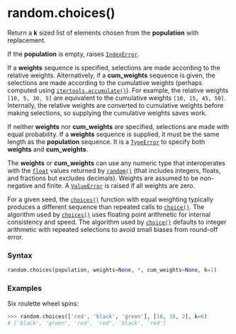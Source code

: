 # random.choices()

Return a **k** sized list of elements chosen from the **population** with replacement.

If the **population** is empty, raises [`IndexError`](/exceptions/IndexError.md).

If a **weights** sequence is specified, selections are made according to the relative weights. Alternatively, if a **cum_weights** sequence is given, the selections are made according to the cumulative weights (perhaps computed using [`itertools.accumulate()`](/modules/itertools/accumulate.md)). For example, the relative weights `[10, 5, 30, 5]` are equivalent to the cumulative weights `[10, 15, 45, 50]`. Internally, the relative weights are converted to cumulative weights before making selections, so supplying the cumulative weights saves work.

If neither **weights** nor **cum_weights** are specified, selections are made with equal probability. If a **weights** sequence is supplied, it must be the same length as the **population** sequence. It is a [`TypeError`](/exceptions/TypeError.md) to specify both **weights** and **cum_weights**.

The **weights** or **cum_weights** can use any numeric type that interoperates with the [`float`](/built-in-types/float/) values returned by [`random()`](/modules/random/random.md) (that includes integers, floats, and fractions but excludes decimals). Weights are assumed to be non-negative and finite. A [`ValueError`](/exceptions/ValueError.md) is raised if all weights are zero.

For a given seed, the [`choices()`](/modules/random/choices.md) function with equal weighting typically produces a different sequence than repeated calls to [`choice()`](/modules/random/choice.md). The algorithm used by [`choices()`](/modules/random/choices.md) uses floating point arithmetic for internal consistency and speed. The algorithm used by [`choice()`](/modules/random/choice.md) defaults to integer arithmetic with repeated selections to avoid small biases from round-off error.

### Syntax

```python
random.choices(population, weights=None, *, cum_weights=None, k=1)
```

### Examples

Six roulette wheel spins:

```python
>>> random.choices(['red', 'black', 'green'], [18, 18, 2], k=6)
# ['black', 'green', 'red', 'red', 'black', 'red']
```